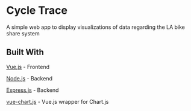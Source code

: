# Cycle Trace 
A simple web app to display visualizations of data regarding the LA bike share system

## Built With

[Vue.js](https://github.com/vuejs) - Frontend

[Node.js](https://nodejs.org/en/) - Backend 

[Express.js](https://expressjs.com/) - Backend

[vue-chart.js](https://vue-chartjs.org/#/) - Vue.js wrapper for Chart.js


